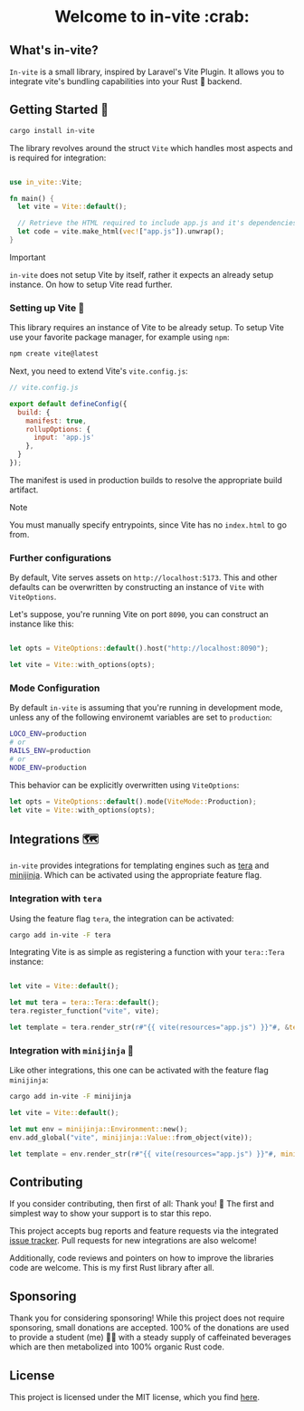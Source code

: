 <div align="center">
  <h1>Welcome to in-vite :crab:</h1>
</div>

## What's in-vite?

`In-vite` is a small library, inspired by Laravel's Vite Plugin. It allows you
to integrate vite's bundling capabilities into your Rust :crab: backend.

## Getting Started :rocket:

```sh
cargo install in-vite
```

The library revolves around the struct `Vite` which handles most aspects and
is required for integration:

```rs

use in_vite::Vite;

fn main() {
  let vite = Vite::default();

  // Retrieve the HTML required to include app.js and it's dependencies.
  let code = vite.make_html(vec!["app.js"]).unwrap();
}

```

> [!IMPORTANT]
> `in-vite` does not setup Vite by itself, rather it expects an already
> setup instance.
> On how to setup Vite read further.

### Setting up Vite :construction:

This library requires an instance of Vite to be already setup. To setup Vite
use your favorite package manager, for example using `npm`:

```sh
npm create vite@latest
```

Next, you need to extend Vite's `vite.config.js`:

```js
// vite.config.js

export default defineConfig({
  build: {
    manifest: true,
    rollupOptions: {
      input: 'app.js'
    },
  }
});

```

The manifest is used in production builds to resolve the appropriate
build artifact.

> [!NOTE]
> You must manually specify entrypoints, since Vite has no `index.html`
> to go from.

### Further configurations

By default, Vite serves assets on `http://localhost:5173`. This and other
defaults can be overwritten by constructing an instance of `Vite` with
`ViteOptions`.

Let's suppose, you're running Vite on port `8090`, you can construct an instance
like this:

```rs

let opts = ViteOptions::default().host("http://localhost:8090");

let vite = Vite::with_options(opts);
```

### Mode Configuration

By default `in-vite` is assuming that you're running in development mode,
unless any of the following environemt variables are set to `production`:

```sh
LOCO_ENV=production
# or
RAILS_ENV=production
# or
NODE_ENV=production
```

This behavior can be explicitly overwritten using `ViteOptions`:

```rs
let opts = ViteOptions::default().mode(ViteMode::Production);
let vite = Vite::with_options(opts);
```


## Integrations :world_map:

`in-vite` provides integrations for templating engines such as
[tera](https://github.com/Keats/tera) and
[minijinja](https://github.com/mitsuhiko/minijinja). Which can be activated
using the appropriate feature flag.

### Integration with `tera`

Using the feature flag `tera`, the integration can be activated:

```sh
cargo add in-vite -F tera
```

Integrating Vite is as simple as registering a function with your `tera::Tera`
instance:

```rs

let vite = Vite::default();

let mut tera = tera::Tera::default();
tera.register_function("vite", vite);

let template = tera.render_str(r#"{{ vite(resources="app.js") }}"#, &tera::Context::new())?;

```

### Integration with `minijinja` :ninja:

Like other integrations, this one can be activated with the feature flag `minijinja`:

```sh
cargo add in-vite -F minijinja
```

```rs
let vite = Vite::default();

let mut env = minijinja::Environment::new();
env.add_global("vite", minijinja::Value::from_object(vite));

let template = env.render_str(r#"{{ vite(resources="app.js") }}"#, minijinja::Value::UNDEFINED)?;
```

## Contributing

If you consider contributing, then first of all: Thank you! :gift_heart:
The first and simplest way to show your support is to star this repo.

This project accepts bug reports and feature requests via the integrated
[issue tracker](https://github.com/HiImJulien/in-vite/issues). Pull requests
for new integrations are also welcome!

Additionally, code reviews and pointers on how to improve the libraries code
are welcome. This is my first Rust library after all.

## Sponsoring

Thank you for considering sponsoring! While this project does not require
sponsoring, small donations are accepted. 100% of the donations are used to
provide a student (me) :man_student: with a steady supply of caffeinated beverages
which are then metabolized into 100% organic Rust code.

## License

This project is licensed under the MIT license, which you find
[here](https://github.com/HiImJulien/in-vite/blob/master/LICENSE.md).


